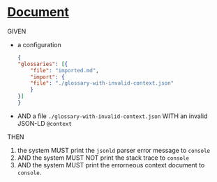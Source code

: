 # [Document](#document)

GIVEN

*   a configuration

    ```json
    {
    "glossaries": [{
        "file": "imported.md",
        "import": {
        "file": "./glossary-with-invalid-context.json"
        }
    }]
    }
    ```

*   AND a file `./glossary-with-invalid-context.json` WITH an invalid JSON-LD `@context`

THEN

1.  the system MUST print the `jsonld` parser error message to `console`
2.  AND the system MUST NOT print the stack trace to `console`
3.  AND the system MUST print the errorneous context document to `console`.
